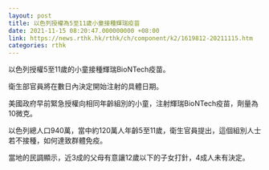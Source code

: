 ```yaml
---
layout: post
title: 以色列授權為5至11歲小童接種輝瑞疫苗
date: 2021-11-15 08:20:47.000000000 +08:00
link: https://news.rthk.hk/rthk/ch/component/k2/1619812-20211115.htm
categories: rthk
---
```


以色列授權5至11歲的小童接種輝瑞BioNTech疫苗。

衛生部官員將在數日內決定開始注射的具體日期。

美國政府早前緊急授權向相同年齡組別的小童，注射輝瑞BioNTech疫苗，劑量為10微克。

以色列總人口940萬，當中約120萬人年齡5至11歲，衛生官員提出，這個組別人士若不接種，如何達致群體免疫。

當地的民調顯示，近3成的父母有意讓12歲以下的子女打針，4成人未有決定。
